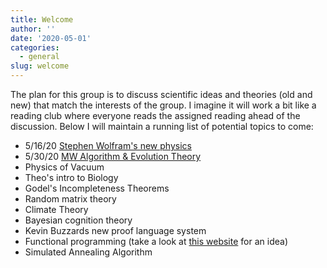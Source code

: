 ```yaml
---
title: Welcome
author: ''
date: '2020-05-01'
categories:
  - general
slug: welcome
---
```


The plan for this group is to discuss scientific ideas and theories (old and new) that match the interests of the group. I imagine it will work a bit like a reading club where everyone reads the assigned reading ahead of the discussion. Below I will maintain a running list of potential topics to come:

* 5/16/20 [Stephen Wolfram's new physics](/post/stephen-wolfram-s-new-physics/)
* 5/30/20 [MW Algorithm & Evolution Theory](/post/evolution-theory-and-complexity/)
* Physics of Vacuum
* Theo's intro to Biology
* Godel's Incompleteness Theorems
* Random matrix theory
* Climate Theory
* Bayesian cognition theory 
* Kevin Buzzards new proof language system 
* Functional programming (take a look at [this website](http://learnyouahaskell.com/chapters) for an idea)
* Simulated Annealing Algorithm


